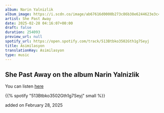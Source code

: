 ```yaml
---
album: Narin Yalnizlik
album_image: https://i.scdn.co/image/ab67616d0000b273c86b38e6244623e3c4095c94
artist: She Past Away
date: 2025-02-28 04:16:07+00:00
draft: false
duration: 254093
preview_url: null
spotify_url: https://open.spotify.com/track/513Btbko3502Gth1g7Seyj
title: Asimilasyon
translationKey: Asimilasyon
type: music
---
```


## She Past Away on the album Narin Yalnizlik

You can listen [here](https://open.spotify.com/track/513Btbko3502Gth1g7Seyj)

{{% spotify "513Btbko3502Gth1g7Seyj" small %}}

added on February 28, 2025